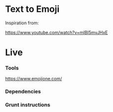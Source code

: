 # Text to Emoji

Inspiration from:

https://www.youtube.com/watch?v=mIBI5mvJHxE

# Live

### Tools

https://www.emojione.com/

### Dependencies

### Grunt instructions
